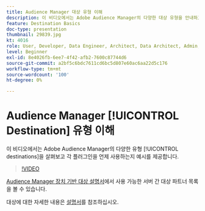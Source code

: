 ```yaml
---
title: Audience Manager 대상 유형 이해
description: 이 비디오에서는 Adobe Audience Manager의 다양한 대상 유형을 안내하고 각 대상을 언제 사용하는지에 대한 예를 제공합니다.
feature: Destination Basics
doc-type: presentation
thumbnail: 29839.jpg
kt: 4016
role: User, Developer, Data Engineer, Architect, Data Architect, Admin, Leader
level: Beginner
exl-id: 8e4026fb-6ee7-4f42-afb2-7600c87744d6
source-git-commit: a2bf5c6bdc7611cd6bc5d807e60ac6aa22d5c176
workflow-type: tm+mt
source-wordcount: '100'
ht-degree: 0%

---
```


# Audience Manager [!UICONTROL Destination] 유형 이해

이 비디오에서는 Adobe Audience Manager의 다양한 유형 [!UICONTROL destinations]을 살펴보고 각 플러그인을 언제 사용하는지 예시를 제공합니다.

>[!VIDEO](https://video.tv.adobe.com/v/29839/?quality=12)

[Audience Manager 장치 기반 대상 설명서](https://experienceleague.adobe.com/docs/audience-manager/user-guide/features/destinations/device-based/device-based-destinations-list.html)에서 사용 가능한 서버 간 대상 파트너 목록을 볼 수 있습니다.

대상에 대한 자세한 내용은 [설명서](https://experienceleague.adobe.com/docs/audience-manager/user-guide/features/destinations/destinations.html)를 참조하십시오.
